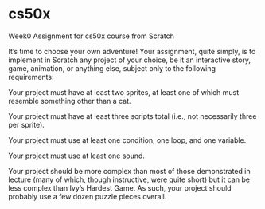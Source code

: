 # cs50x
Week0 Assignment for cs50x course from Scratch

It’s time to choose your own adventure! Your assignment, quite simply, is to implement in Scratch any project of your choice, be it an interactive story, game, animation, or anything else, subject only to the following requirements:

Your project must have at least two sprites, at least one of which must resemble something other than a cat.

Your project must have at least three scripts total (i.e., not necessarily three per sprite).

Your project must use at least one condition, one loop, and one variable.

Your project must use at least one sound.

Your project should be more complex than most of those demonstrated in lecture (many of which, though instructive, were quite short) but it can be less complex than Ivy’s Hardest Game. As such, your project should probably use a few dozen puzzle pieces overall.
